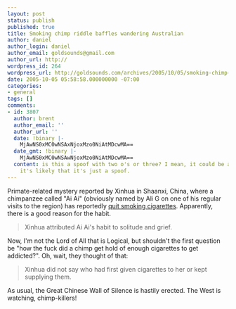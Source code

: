 ```yaml
---
layout: post
status: publish
published: true
title: Smoking chimp riddle baffles wandering Australian
author: daniel
author_login: daniel
author_email: goldsounds@gmail.com
author_url: http://
wordpress_id: 264
wordpress_url: http://goldsounds.com/archives/2005/10/05/smoking-chimp-riddle-baffles-wandering-australian/
date: 2005-10-05 05:58:58.000000000 -07:00
categories:
- general
tags: []
comments:
- id: 3807
  author: brent
  author_email: ''
  author_url: ''
  date: !binary |-
    MjAwNS0xMC0wNSAxNjoxMzo0NiAtMDcwMA==
  date_gmt: !binary |-
    MjAwNS0xMC0wNSAwNjoxMzo0NiAtMDcwMA==
  content: is this a spoof with two o's or three? I mean, it could be a spooof, but
    it's likely that it's just a spoof.
---
```

Primate-related mystery reported by Xinhua in Shaanxi, China, where a chimpanzee called "Ai Ai" (obviously named by Ali G on one of his regular visits to the region) has reportedly <a href="http://go.reuters.com/newsArticle.jhtml?type=oddlyEnoughNews&storyID=9814329&src=rss/oddlyEnoughNews">quit smoking cigarettes</a>. Apparently, there is a good reason for the habit.

<blockquote>Xinhua attributed Ai Ai's habit to solitude and grief.</blockquote>

Now, I'm not the Lord of All that is Logical, but shouldn't the first question be "how the fuck did a chimp get hold of enough cigarettes to get addicted?". Oh, wait, they thought of that:

<blockquote>Xinhua did not say who had first given cigarettes to her or kept supplying them.</blockquote>

As usual, the Great Chinese Wall of Silence is hastily erected. The West is watching, chimp-killers!
